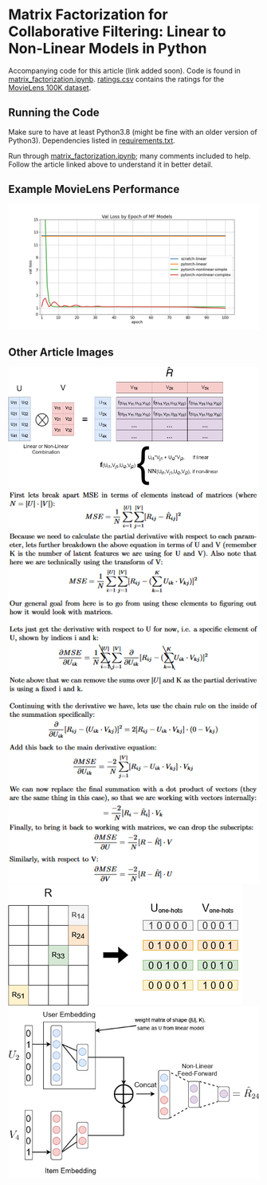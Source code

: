 # Matrix Factorization for Collaborative Filtering: Linear to Non-Linear Models in Python

Accompanying code for this article (link added soon). Code is found in [matrix_factorization.ipynb](matrix_factorization.ipynb). [ratings.csv](ratings.csv) contains the ratings for the [MovieLens 100K dataset](https://grouplens.org/datasets/movielens/100k/).

## Running the Code

Make sure to have at least Python3.8 (might be fine with an older version of Python3). Dependencies listed in [requirements.txt](requirements.txt).

Run through [matrix_factorization.ipynb](matrix_factorization.ipynb); many comments included to help. Follow the article linked above to understand it in better detail.

## Example MovieLens Performance

![performance](assets/performance.png)

## Other Article Images

![high-level_linear_vs_non-linear](assets/high-level_linear_vs_non-linear.png)
![mse_grad](assets/mse_grad.png)
![one-hots](assets/one-hots.png)
![non-linear_model](assets/non-linear_model.png)